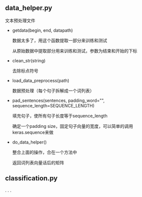 ## data_helper.py
文本预处理文件
- getdata(begin, end, datapath)

  数据太多了，用这个函数提取一部分来训练和测试

  从原始数据中提取部分用来训练和测试，参数为结束和开始的下标

- clean_str(string)

  去除标点符号

- load_data_preprocess(path)

  数据预处理（每个句子拆解成一个词列表）

- pad_sentences(sentences, padding_word="<PAD/>", sequence_length=SEQUENCE_LENGTH)

  填充句子，使所有句子长度等于sequence_length

  确定一个padding size，固定句子向量的宽度，可以简单的调用keras.sequence来做
  
- do_data_helper()

  整合上面的操作，合在一个方法中
  
  返回词列表向量话后的矩阵
  
## classification.py

. . .